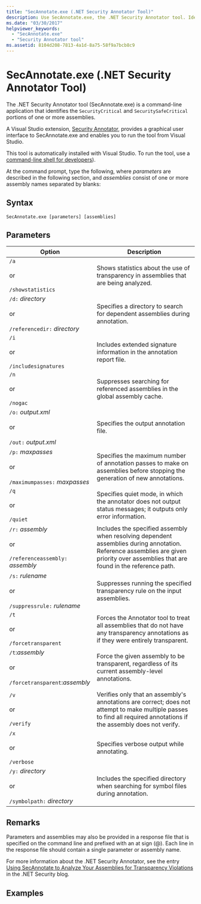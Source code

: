 ```yaml
---
title: "SecAnnotate.exe (.NET Security Annotator Tool)"
description: Use SecAnnotate.exe, the .NET Security Annotator tool. Identify SecurityCritical and SecuritySafeCritical portions of one or more assemblies.
ms.date: "03/30/2017"
helpviewer_keywords: 
  - "SecAnnotate.exe"
  - "Security Annotator tool"
ms.assetid: 8104d208-7813-4a1d-8a75-58f9a7bcb8c9
---
```

# SecAnnotate.exe (.NET Security Annotator Tool)

The .NET Security Annotator tool (SecAnnotate.exe) is a command-line application that identifies the `SecurityCritical` and `SecuritySafeCritical` portions of one or more assemblies.  
  
 A Visual Studio extension, [Security Annotator](https://marketplace.visualstudio.com/items?itemName=sheldonb.SecurityAnnotator), provides a graphical user interface to SecAnnotate.exe and enables you to run the tool from Visual Studio.  
  
 This tool is automatically installed with Visual Studio. To run the tool, use a [command-line shell for developers](developer-command-prompt-for-vs.md)).  
  
 At the command prompt, type the following, where *parameters* are described in the following section, and *assemblies* consist of one or more assembly names separated by blanks:  
  
## Syntax  
  
```console  
SecAnnotate.exe [parameters] [assemblies]  
```  
  
## Parameters  
  
|Option|Description|  
|------------|-----------------|  
|`/a`<br /><br /> or<br /><br /> `/showstatistics`|Shows statistics about the use of transparency in assemblies that are being analyzed.|  
|`/d:` *directory*<br /><br /> or<br /><br /> `/referencedir:` *directory*|Specifies a directory to search for dependent assemblies during annotation.|  
|`/i`<br /><br /> or<br /><br /> `/includesignatures`|Includes extended signature information in the annotation report file.|  
|`/n`<br /><br /> or<br /><br /> `/nogac`|Suppresses searching for referenced assemblies in the global assembly cache.|  
|`/o:` *output.xml*<br /><br /> or<br /><br /> `/out:` *output.xml*|Specifies the output annotation file.|  
|`/p:` *maxpasses*<br /><br /> or<br /><br /> `/maximumpasses:` *maxpasses*|Specifies the maximum number of annotation passes to make on assemblies before stopping the generation of new annotations.|  
|`/q`<br /><br /> or<br /><br /> `/quiet`|Specifies quiet mode, in which the annotator does not output status messages; it outputs only error information.|  
|`/r:` *assembly*<br /><br /> or<br /><br /> `/referenceassembly:` *assembly*|Includes the specified assembly when resolving dependent assemblies during annotation. Reference assemblies are given priority over assemblies that are found in the reference path.|  
|`/s:` *rulename*<br /><br /> or<br /><br /> `/suppressrule:` *rulename*|Suppresses running the specified transparency rule on the input assemblies.|  
|`/t`<br /><br /> or<br /><br /> `/forcetransparent`|Forces the Annotator tool to treat all assemblies that do not have any transparency annotations as if they were entirely transparent.|  
|`/t`:*assembly*<br /><br /> or<br /><br /> `/forcetransparent`:*assembly*|Force the given assembly to be transparent, regardless of its current assembly-level annotations.|  
|||  
|`/v`<br /><br /> or<br /><br /> `/verify`|Verifies only that an assembly's annotations are correct; does not attempt to make multiple passes to find all required annotations if the assembly does not verify.|  
|`/x`<br /><br /> or<br /><br /> `/verbose`|Specifies verbose output while annotating.|  
|`/y:` *directory*<br /><br /> or<br /><br /> `/symbolpath:` *directory*|Includes the specified directory when searching for symbol files during annotation.|  
  
## Remarks  

 Parameters and assemblies may also be provided in a response file that is specified on the command line and prefixed with an at sign (@). Each line in the response file should contain a single parameter or assembly name.  
  
 For more information about the .NET Security Annotator, see the entry [Using SecAnnotate to Analyze Your Assemblies for Transparency Violations](/archive/blogs/shawnfa/using-secannotate-to-analyze-your-assemblies-for-transparency-violations-an-example) in the .NET Security blog.  
  
## Examples
